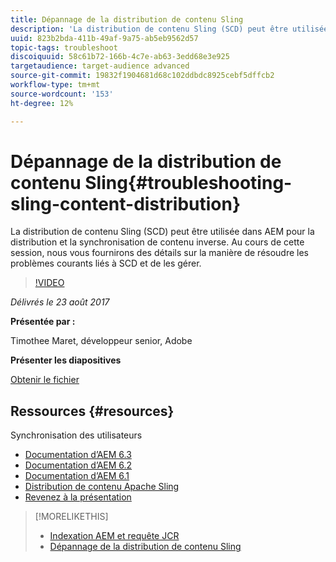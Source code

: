 ```yaml
---
title: Dépannage de la distribution de contenu Sling
description: 'La distribution de contenu Sling (SCD) peut être utilisée dans AEM pour la distribution et la synchronisation de contenu inverse. Au cours de cette session, nous vous fournirons des détails sur la manière de résoudre les problèmes courants liés à SCD et de les gérer. '
uuid: 823b2bda-411b-49af-9a75-ab5eb9562d57
topic-tags: troubleshoot
discoiquuid: 58c61b72-166b-4c7e-ab63-3edd68e3e925
targetaudience: target-audience advanced
source-git-commit: 19832f1904681d68c102ddbdc8925cebf5dffcb2
workflow-type: tm+mt
source-wordcount: '153'
ht-degree: 12%

---
```



# Dépannage de la distribution de contenu Sling{#troubleshooting-sling-content-distribution}

La distribution de contenu Sling (SCD) peut être utilisée dans AEM pour la distribution et la synchronisation de contenu inverse. Au cours de cette session, nous vous fournirons des détails sur la manière de résoudre les problèmes courants liés à SCD et de les gérer.

>[!VIDEO](https://video.tv.adobe.com/v/19451/?quality=9)

*Délivrés le 23 août 2017*

**Présentée par :**

Timothee Maret, développeur senior, Adobe

**Présenter les diapositives**

[Obtenir le fichier](assets/aem-gems-scd.pdf)

## Ressources {#resources}

Synchronisation des utilisateurs

* [Documentation d’AEM 6.3](https://docs.adobe.com/docs/en/aem/6-3/administer/security/security/sync.html)
* [Documentation d’AEM 6.2](https://docs.adobe.com/docs/en/aem/6-2/administer/security/security/sync.html)
* [Documentation d’AEM 6.1](https://docs.adobe.com/docs/en/aem/6-1/administer/security/security/sync.html)
* [Distribution de contenu Apache Sling](https://sling.apache.org/documentation/bundles/content-distribution.html)
* [Revenez à la présentation](https://helpx.adobe.com/fr/experience-manager/kt/eseminars/gems/aem-index.html)

>[!MORELIKETHIS]
>
>* [Indexation AEM et requête JCR](aem-indexing-jcr-query.md)
>* [Dépannage de la distribution de contenu Sling](aem-troubleshooting-sling.md)

